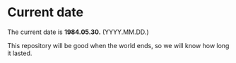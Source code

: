 # Current date

The current date is **1984.05.30.** (YYYY.MM.DD.)

This repository will be good when the world ends, so we will know how long it lasted.